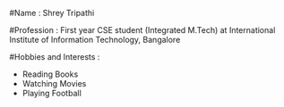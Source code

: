 #Name : Shrey Tripathi

#Profession : First year CSE student (Integrated M.Tech) at International Institute of Information Technology, Bangalore

#Hobbies and Interests : 
   - Reading Books
   - Watching Movies
   - Playing Football